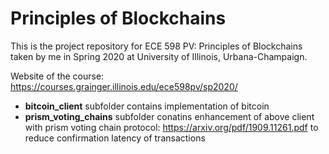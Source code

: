 # Principles of Blockchains

This is the project repository for ECE 598 PV: Principles of Blockchains taken by me in Spring 2020 at University of Illinois, Urbana-Champaign.

Website of the course: https://courses.grainger.illinois.edu/ece598pv/sp2020/

- **bitcoin_client** subfolder contains implementation of bitcoin
- **prism_voting_chains** subfolder conatins enhancement of above client with prism voting chain protocol: https://arxiv.org/pdf/1909.11261.pdf to reduce confirmation latency of transactions

